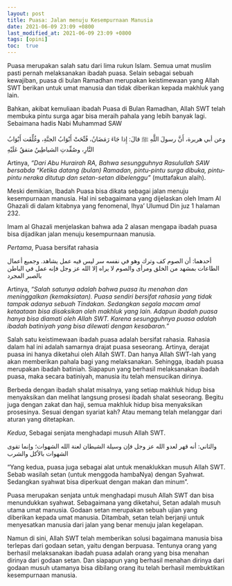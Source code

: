 ```yaml
---
layout: post
title: Puasa: Jalan menuju Kesempurnaan Manusia
date: 2021-06-09 23:09 +0800
last_modified_at: 2021-06-09 23:09 +0800
tags: [opini]
toc:  true
---
```


Puasa merupakan salah satu dari lima rukun Islam. Semua umat muslim pasti pernah melaksanakan ibadah puasa. Selain sebagai sebuah kewajiban, puasa di bulan Ramadhan merupakan keistimewaan yang Allah SWT berikan untuk umat manusia dan tidak diberikan kepada makhluk yang lain.

Bahkan, akibat kemuliaan ibadah Puasa di Bulan Ramadhan, Allah SWT telah membuka pintu surga agar bisa meraih pahala yang lebih banyak lagi. Sebaimana hadis Nabi Muhammad SAW

وعن أبي هريرة، أَنَّ رسولَ اللَّهِ ﷺ قالَ: إِذا جَاءَ رَمَضَانُ، فُتِّحَتْ أَبْوَابُ الجنَّةِ، وغُلِّقَت أَبْوَابُ النَّارِ، وصُفِّدتِ الشياطِينُ متفقٌ عَلَيْهِ

Artinya, *“Dari Abu Hurairah RA, Bahwa sesungguhnya Rasulullah SAW bersabda “Ketika datang (bulan) Ramadan, pintu-pintu surga dibuka, pintu-pintu neraka ditutup dan setan-setan dibelenggu”* (muttafakun alaih).

Meski demikian, Ibadah Puasa bisa dikata sebagai jalan menuju kesempurnaan manusia. Hal ini sebagaimana yang dijelaskan oleh Imam Al Ghazali di dalam kitabnya yang fenomenal, Ihya’ Ulumud Din juz 1 halaman 232.

Imam al Ghazali menjelaskan bahwa ada 2 alasan mengapa ibadah puasa bisa dijadikan jalan menuju kesempurnaan manusia. 

*Pertama*, Puasa bersifat rahasia

أحدهما: أن الصوم كف وترك وهو في نفسه سر ليس فيه عمل يشاهد. وجميع أعمال الطاعات بمشهد من الخلق ومرأى والصوم لا يراه إلا الله عز وجل فإنه عمل في الباطن بالصبر المجرد

Artinya, *“Salah satunya adalah bahwa puasa itu menahan dan meninggalkan (kemaksiatan). Puasa sendiri bersifat rahasia yang tidak tampak adanya sebuah Tindakan. Sedangkan segala macam amal ketaataan bisa disaksikan oleh makhluk yang lain. Adapun ibadah puasa hanya bisa diamati oleh Allah SWT. Karena sesungguhnya puasa adalah ibadah batiniyah yang bisa dilewati dengan kesabaran.”*

Salah satu keistimewaan ibadah puasa adalah bersifat rahasia. Rahasia dalam hal ini adalah samarnya drajat puasa seseorang. Artinya, derajat puasa ini hanya diketahui oleh Allah SWT. Dan hanya Allah SWT-lah yang akan memberikan pahala bagi yang melaksanakan. Sehingga, ibadah puasa merupakan ibadah batiniah. Siapapun yang berhasil melaksanakan ibadah puasa, maka secara batiniyah, manusia itu telah mensucikan dirinya.

Berbeda dengan ibadah shalat misalnya, yang setiap makhluk hidup bisa menyaksikan dan melihat langsung prosesi ibadah shalat seseorang. Begitu juga dengan zakat dan haji, semua makhluk hidup bisa menyaksikan prosesinya. Sesuai dengan syariat kah? Atau memang telah melanggar dari aturan yang ditetapkan.

*Kedua*, Sebagai senjata menghadapi musuh Allah SWT.

والثاني: أنه قهر لعدو الله عز وجل فإن وسيلة الشيطان لعنة الله الشهوات؛ وإنما تقوى الشهوات بالأكل والشرب

“Yang kedua, puasa juga sebagai alat untuk menaklukkan musuh Allah SWT. Sebab wasilah setan (untuk menggoda hambaNya) dengan Syahwat. Sedangkan syahwat bisa diperkuat dengan makan dan minum”.

Puasa merupakan senjata untuk menghadapi musuh Allah SWT dan bisa menundukkan syahwat. Sebagaimana yang diketahui, Setan adalah musuh utama umat manusia. Godaan setan merupakan sebuah ujian yang diberikan kepada umat manusia. Ditambah, setan telah berjanji untuk menyesatkan manusia dari jalan yang benar menuju jalan kegelapan.

Namun di sini, Allah SWT telah memberikan solusi bagaimana manusia bisa terlepas dari godaan setan, yaitu dengan berpuasa. Tentunya orang yang berhasil melaksanakan ibadah puasa adalah orang yang bisa menahan dirinya dari godaan setan. Dan siapapun yang berhasil menahan dirinya dari godaan musuh utamanya bisa dibilang orang itu telah berhasil membuktikan kesempurnaan manusia.


